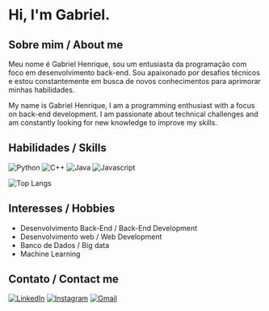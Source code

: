 # Hi, I'm Gabriel.

## Sobre mim / About me
Meu nome é Gabriel Henrique, sou um entusiasta da programação com foco em desenvolvimento back-end. Sou apaixonado por desafios técnicos e estou constantemente em busca de novos conhecimentos para aprimorar minhas habilidades.

My name is Gabriel Henrique, I am a programming enthusiast with a focus on back-end development. I am passionate about technical challenges and am constantly looking for new knowledge to improve my skills.
## Habilidades / Skills

![Python](https://img.shields.io/badge/Python-000?style=for-the-badge&logo=python) ![C++](https://img.shields.io/badge/C%2B%2B-000?style=for-the-badge&logo=c%2B%2B&logoColor=00599C) ![Java](https://img.shields.io/badge/java-000.svg?style=for-the-badge&logo=openjdk&logoColor=00599C) ![Javascript](https://img.shields.io/badge/javascript-000.svg?style=for-the-badge&logo=javascript&logoColor=00599C)


![Top Langs](https://github-readme-stats-git-masterrstaa-rickstaa.vercel.app/api/top-langs/?username=ProGabrielH&layout=compact&bg_color=000&border_color=30A3DC&title_color=E94D5F&text_color=FFF)


## Interesses / Hobbies
- Desenvolvimento Back-End / Back-End Development
- Desenvolvimento web / Web Development
- Banco de Dados / Big data
- Machine Learning

## Contato / Contact me
[![LinkedIn](https://img.shields.io/badge/LinkedIn-000?style=for-the-badge&logo=linkedin&logoColor=0E76A8)](https://www.linkedin.com/in/progabriel/) [![Instagram](https://img.shields.io/badge/Instagram-000?style=for-the-badge&logo=instagram)](https://www.instagram.com/gabriel_cfgm/) [![Gmail](https://img.shields.io/badge/Gmail-000?style=for-the-badge&logo=Gmail)](mailto:progabrielhenri@gmail.com)
